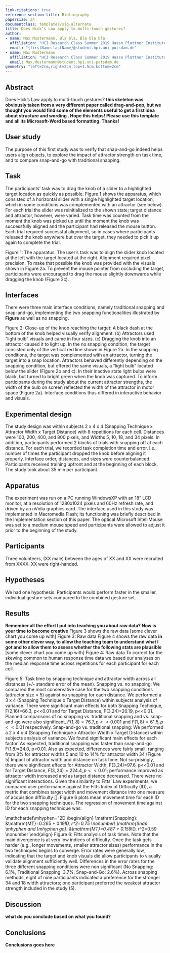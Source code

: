 ```yaml
---
link-citations: true
reference-section-title: Bibliography
papersize: a4
documentclass: templates/sig-alternate
title: Does Hick’s Law apply to multi-touch gestures?
author:
- name: Max Mustermann, Bla bla, Bla bla bla
  affiliation: "HCI Research Class Summer 2019 Hasso Plattner Institute Potsdam Germany"
  email: "{firstName.lastName}@student.hpi.uni-potsdam.de"
- name: Max Mustermann
  affiliation: "HCI Research Class Summer 2019 Hasso Plattner Institute Potsdam Germany"
  email: Max.Mustermann@student.hpi.uni-potsdam.de
geometry: "left=2cm,right=2cm,top=1.5cm,bottom=2cm"
---
```


## Abstract

Does Hick’s Law apply to multi-touch gestures? **this skeleton was obviously taken from a very different paper called drag-and-pop, but we thought you would find some of the elements useful to get a first idea about structure and wording . Hope this helps!** **Please use this template and all its Microsoft-Word based formatting. Thanks!**

## User study

The purpose of this first study was to verify that snap-and-go indeed helps users align objects, to explore the impact of attractor strength on task time, and to compare snap-and-go with traditional snapping.

## Task

The participants’ task was to drag the knob of a slider to a highlighted target location as quickly as possible. Figure 1 shows the apparatus, which consisted of a horizontal slider with a single highlighted target location, which in some conditions was complemented with an attractor (see below). For each trial the slider was reinitialized to the shown state; target distance and attractor, however, were varied.
Task time was counted from the moment the knob was picked up until the moment the knob was successfully aligned and the participant had released the mouse button. Each trial required successful alignment, so in cases where participants released the knob anywhere but over the target, they needed to pick it up again to complete the trial.

Figure 1: The apparatus. The user’s task was to align the slider knob located at the left with the target located at the right.
Alignment required pixel precision. To make that possible the knob was provided with the visuals shown in Figure 2a. To prevent the mouse pointer from occluding the target, participants were encouraged to drag the mouse slightly downwards while dragging the knob (Figure 2c).

## Interfaces

There were three main interface conditions, namely traditional snapping and snap-and-go, implementing the two snapping functionalities illustrated by **Figure** as well as no snapping.

Figure 2: Close-up of the knob reaching the target: A black dash at the bottom of the knob helped visually verify alignment. (b) Attractors used “light bulb” visuals and came in four sizes. (c) Dragging the knob into an attractor caused it to light up.
In the no snapping condition, the target consisted only of the vertical red line shown in Figure 2a. In the snapping conditions, the target was complemented with an attractor, turning the target into a snap location. Attractors behaved differently depending on the snapping condition, but offered the same visuals, a “light bulb” located below the slider (Figure 2b and c). In their inactive state light bulbs were black, but turned to bright green when the knob was captured. To inform participants during the study about the current attractor strengths, the width of the bulb on screen reflected the width of the attractor in motor space (Figure 2a). Interface conditions thus differed in interactive behavior and visuals.

## Experimental design

The study design was within subjects 2 x 4 x 4 (Snapping Technique x Attractor Width x Target Distance) with 8 repetitions for each cell. Distances were 100, 200, 400, and 800 pixels, and Widths 5, 10, 18, and 34 pixels. In addition, participants performed 2 blocks of trials with snapping off at each distance. For each trial, we recorded task completion time and error, i.e., number of times the participant dropped the knob before aligning it properly. Interface order, distances, and sizes were counterbalanced.
Participants received training upfront and at the beginning of each block. The study took about 35 min per participant.

## Apparatus

The experiment was run on a PC running WindowsXP with an 18” LCD monitor, at a resolution of 1280x1024 pixels and 60Hz refresh rate, and driven by an nVidia graphics card. The interface used in this study was implemented in Macromedia Flash; its functioning was briefly described in the Implementation section of this paper. The optical Microsoft IntelliMouse was set to a medium mouse speed and participants were allowed to adjust it prior to the beginning of the study.

## Participants

Three volunteers, (XX male) between the ages of XX and XX were recruited from XXXX. XX were right-handed. 

## Hypotheses

We had one hypothesis: Participants would perform faster in the smaller, individual gesture sets compared to the combined gesture set.

## Results

**Remember all the effort I put into teaching you about raw data? Now is your time to become creative** Figure 3 shows the raw data
[some clever chart you come up with]
Figure 3: Raw data
Figure 4 shows the raw data **in some other clever way, to allow the teaching team to understand what I got and to allow them to assess whether the following stats are plausible**
[some clever chart you come up with]
Figure 4: Raw data
To correct for the skewing common to human response time data we based our analyses on the median response time across repetitions for each participant for each cell. 

Figure 5: Task time by snapping technique and attractor width across all distances (+/- standard error of the mean).
Snapping vs. no snapping: We compared the most conservative case for the two snapping conditions (attractor size = 5) against no snapping for each distance. We performed a 3 x 4 (Snapping Technique x Target Distance) within subjects analysis of variance. There were significant main effects for both Snapping Technique, F(2,16)=66.3, p<<0.01 and for Target Distance, F(3,24)=20.19, p<<0.01. Planned comparisons of no snapping vs. traditional snapping and vs. snap-and-go were also significant, $F(1,8)=76.7, p<<0.001$ and $F(1,8)=61.5, p<<0.01$ respectively.
Snap-and-go vs. traditional snapping: We performed a 2 x 4 x 4 (Snapping Technique x Attractor Width x Target Distance) within subjects analysis of variance. We found significant main effects for each factor. As expected, traditional snapping was faster than snap-and-go F(1,8)=24.0, p<0.01. Also as expected, differences were fairly small, ranging from $3\%$ for attractor widths 5 and 10 to 14% for attractor width 34 (Figure 5)
Impact of attractor width and distance on task time: Not surprisingly, there were significant effects for Attractor Width, F(3,24)=97.6, p<<0.01 and for Target Distance, $F(3,24)=224.4, p<<0.01$; performance improved as attractor width increased and as target distance decreased. There were no significant interactions. Given the similarity to Fitts’ Law experiments, we compared user performance against the Fitts Index of Difficulty (ID), a metric that combines target width and movement distance into one measure of acquisition difficulty []. Figure 6 plots mean movement time for each ID for the two snapping techniques. The regression of movement time against ID for each snapping technique was:

\mathchardef\mhyphen="2D
\begin{align}
\mathrm{Snapping}: 	&\mathrm{MT}=0.265 + 0.19*ID, r^2=0.75 \nonumber\\
\mathrm{Snap \mhyphen and \mhyphen go}: 	&\mathrm{MT}=0.487 + 0.159*ID, r^2=0.59 \nonumber
\end{align}
Figure 6: Fitts analysis of task times.
Note that the main divergence is at very low indices of difficulty. Once the task gets harder (e.g., longer movements, smaller attractor sizes) performance in the two techniques begins to converge.
Error rates were generally low, indicating that the target and knob visuals did allow participants to visually validate alignment sufficiently well. Differences in the error rates for the three different snapping conditions were non significant (No Snapping: 6.1%, Traditional Snapping: 3.7%, Snap-and-Go: 2.6%).
Across snapping methods, eight of nine participants indicated a preference for the stronger 34 and 18 width attractors; one participant preferred the weakest attractor strength included in the study (5).

## Discussion

**what do you conclude based on what you found?**

## Conclusions

**Conclusions goes here**
